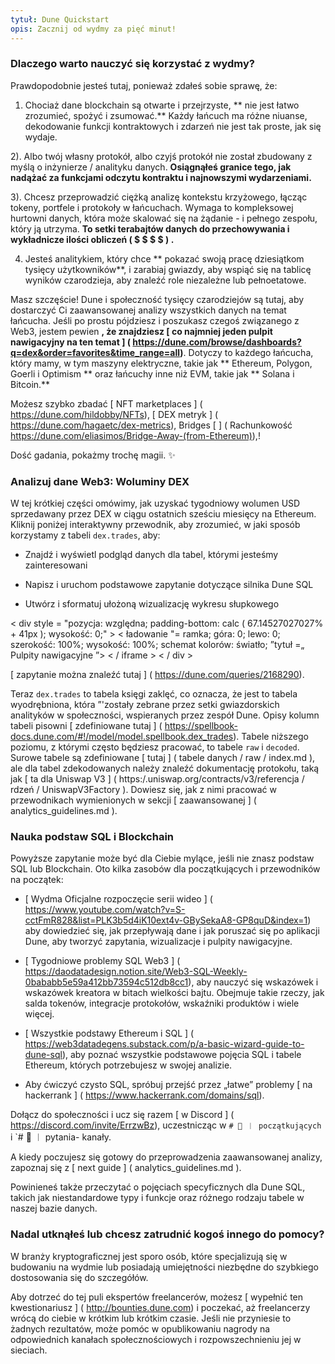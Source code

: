 ```yaml
---
tytuł: Dune Quickstart
opis: Zacznij od wydmy za pięć minut!
---
```


### Dlaczego warto nauczyć się korzystać z wydmy?

Prawdopodobnie jesteś tutaj, ponieważ zdałeś sobie sprawę, że:

1. Chociaż dane blockchain są otwarte i przejrzyste, ** nie jest łatwo zrozumieć, spożyć i zsumować.** Każdy łańcuch ma różne niuanse, dekodowanie funkcji kontraktowych i zdarzeń nie jest tak proste, jak się wydaje.

2). Albo twój własny protokół, albo czyjś protokół nie został zbudowany z myślą o inżynierze / analityku danych. **Osiągnąłeś granice tego, jak nadążać za funkcjami odczytu kontraktu i najnowszymi wydarzeniami.**

3). Chcesz przeprowadzić ciężką analizę kontekstu krzyżowego, łącząc tokeny, portfele i protokoły w łańcuchach. Wymaga to kompleksowej hurtowni danych, która może skalować się na żądanie - i pełnego zespołu, który ją utrzyma. **To setki terabajtów danych do przechowywania i wykładnicze ilości obliczeń ( $ $ $ $ ) <TAG1>.**

4. Jesteś analitykiem, który chce ** pokazać swoją pracę dziesiątkom tysięcy użytkowników**, i zarabiaj gwiazdy, aby wspiąć się na tablicę wyników czarodzieja, aby znaleźć role niezależne lub pełnoetatowe.

Masz szczęście! Dune i społeczność tysięcy czarodziejów są tutaj, aby dostarczyć Ci zaawansowanej analizy wszystkich danych na temat łańcucha. Jeśli po prostu pójdziesz i poszukasz czegoś związanego z Web3, jestem pewien **, że znajdziesz [ co najmniej jeden pulpit nawigacyjny na ten temat ] ( https://dune.com/browse/dashboards?q=dex&order=favorites&time_range=all)**. Dotyczy to każdego łańcucha, który mamy, w tym maszyny elektryczne, takie jak ** Ethereum, Polygon, Goerli i Optimism ** oraz łańcuchy inne niż EVM, takie jak ** Solana i Bitcoin.**

Możesz szybko zbadać [ NFT marketplaces ] ( https://dune.com/hildobby/NFTs), [ DEX metryk ] ( https://dune.com/hagaetc/dex-metrics), Bridges [ ] ( Rachunkowość https://dune.com/eliasimos/Bridge-Away-(from-Ethereum)),!

Dość gadania, pokażmy trochę magii. ✨

### Analizuj dane Web3: Woluminy DEX

W tej krótkiej części omówimy, jak uzyskać tygodniowy wolumen USD sprzedawany przez DEX w ciągu ostatnich sześciu miesięcy na Ethereum. Kliknij poniżej interaktywny przewodnik, aby zrozumieć, w jaki sposób korzystamy z tabeli `dex.trades`, aby:

- Znajdź i wyświetl podgląd danych dla tabel, którymi jesteśmy zainteresowani

- Napisz i uruchom podstawowe zapytanie dotyczące silnika Dune SQL

- Utwórz i sformatuj ułożoną wizualizację wykresu słupkowego

< div style = "pozycja: względna; padding-bottom: calc ( 67.14527027027% + 41px ); wysokość: 0;" > < ładowanie "= ramka; góra: 0; lewo: 0; szerokość: 100%; wysokość: 100%; schemat kolorów: światło; ”tytuł =„ Pulpity nawigacyjne ”> < / iframe > < / div >

[ zapytanie można znaleźć tutaj ] ( https://dune.com/queries/2168290).

Teraz `dex.trades` to tabela księgi zaklęć, co oznacza, że jest to tabela wyodrębniona, która ”'zostały zebrane przez setki gwiazdorskich analityków w społeczności, wspieranych przez zespół Dune. Opisy kolumn tabeli pisowni [ zdefiniowane tutaj ] ( https://spellbook-docs.dune.com/#!/model/model.spellbook.dex_trades). <TAG1> Tabele niższego poziomu, z którymi często będziesz pracować, to tabele `raw` i `decoded`. Surowe tabele są zdefiniowane [ tutaj ] ( tabele danych / raw / index.md ), ale dla tabel zdekodowanych należy znaleźć dokumentację protokołu, taką jak [ ta dla Uniswap V3 ] ( https:/.uniswap.org/contracts/v3/referencja / rdzeń / UniswapV3Factory ). Dowiesz się, jak z nimi pracować w przewodnikach wymienionych w sekcji [ zaawansowanej ] ( analytics_guidelines.md ).

### Nauka podstaw SQL i Blockchain

Powyższe zapytanie może być dla Ciebie mylące, jeśli nie znasz podstaw SQL lub Blockchain. Oto kilka zasobów dla początkujących i przewodników na początek:

- [ Wydma Oficjalne rozpoczęcie serii wideo ] ( https://www.youtube.com/watch?v=S-cctFmR828&list=PLK3b5d4iK10ext4v-GBySekaA8-GP8quD&index=1) aby dowiedzieć się, jak przepływają dane i jak poruszać się po aplikacji Dune, aby tworzyć zapytania, wizualizacje i pulpity nawigacyjne. 

- [ Tygodniowe problemy SQL Web3 ] ( https://daodatadesign.notion.site/Web3-SQL-Weekly-0bababb5e59a412bb73594c512db8cc1), aby nauczyć się wskazówek i wskazówek kreatora w bitach wielkości bajtu. Obejmuje takie rzeczy, jak salda tokenów, integracje protokołów, wskaźniki produktów i wiele więcej.

- [ Wszystkie podstawy Ethereum i SQL ] ( https://web3datadegens.substack.com/p/a-basic-wizard-guide-to-dune-sql), aby poznać wszystkie podstawowe pojęcia SQL i tabele Ethereum, których potrzebujesz w swojej analizie.

- Aby ćwiczyć czysto SQL, spróbuj przejść przez „łatwe” problemy [ na hackerrank ] ( https://www.hackerrank.com/domains/sql).

Dołącz do społeczności i ucz się razem [ w Discord ] ( https://discord.com/invite/ErrzwBz), uczestnicząc w `# 🐥 ︱ początkujących` i `# 🙋 ︱ pytania- kanały.

A kiedy poczujesz się gotowy do przeprowadzenia zaawansowanej analizy, zapoznaj się z [ next guide ] ( analytics_guidelines.md ).

Powinieneś także przeczytać o pojęciach specyficznych dla Dune SQL, takich jak niestandardowe typy i funkcje oraz różnego rodzaju tabele w naszej bazie danych.

### Nadal utknąłeś lub chcesz zatrudnić kogoś innego do pomocy?

W branży kryptograficznej jest sporo osób, które specjalizują się w budowaniu na wydmie lub posiadają umiejętności niezbędne do szybkiego dostosowania się do szczegółów.

Aby dotrzeć do tej puli ekspertów freelancerów, możesz [ wypełnić ten kwestionariusz ] ( http://bounties.dune.com) i poczekać, aż freelancerzy wrócą do ciebie w krótkim lub krótkim czasie. Jeśli nie przyniesie to żadnych rezultatów, może pomóc w opublikowaniu nagrody na odpowiednich kanałach społecznościowych i rozpowszechnieniu jej w sieciach.
